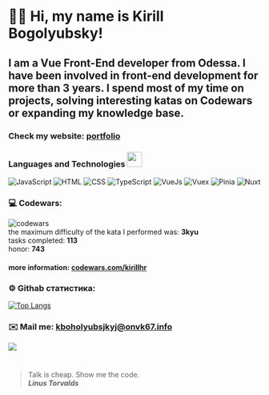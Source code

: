# 👋🏻 Hi, my name is **Kirill Bogolyubsky**!
## I am a Vue Front-End developer from Odessa. I have been involved in front-end development for more than 3 years. I spend most of my time on projects, solving interesting katas on Codewars or expanding my knowledge base.
### Check my website: [portfolio](https://portfolio-nine-fawn-14.vercel.app)
### Languages and Technologies <img src="https://media.giphy.com/media/WUlplcMpOCEmTGBtBW/giphy.gif" width="30px"> 
![JavaScript](https://img.shields.io/badge/-JavaScript-090909?style=for-the-badge&logo=JavaScript)
![HTML](https://img.shields.io/badge/-HTML-090909?style=for-the-badge&logo=html5)
![CSS](https://img.shields.io/badge/-CSS-090909?style=for-the-badge&logo=css3)
![TypeScript](https://img.shields.io/badge/-TypeScript-090909?style=for-the-badge&logo=TypeScript)
![VueJs](https://img.shields.io/badge/-VUE-090909?style=for-the-badge&logo=vue)
![Vuex](https://img.shields.io/badge/-VUEX-090909?style=for-the-badge&logo=vuex)
![Pinia](https://img.shields.io/badge/-PINIA-090909?style=for-the-badge&logo=pinia)
![Nuxt](https://img.shields.io/badge/-NUXT-090909?style=for-the-badge&logo=Nuxt)
### 💻 Codewars:
![codewars](https://www.codewars.com/users/kirillhr/badges/large) <br/>
  the maximum difficulty of the kata I performed was: <strong>3kyu</strong> <br/>
  tasks completed: <strong>113</strong> <br/>
  honor: <strong>743</strong> <br/>
#### more information: [codewars.com/kirillhr](https://www.codewars.com/users/kirillhr)

### ⚙️ Githab статистика:

[![Top Langs](https://github-readme-stats.vercel.app/api/top-langs/?username=bogolubsky&layout=compact)](https://github.com/anuraghazra/github-readme-stats)

### ✉️ Mail me: kboholyubsjkyj@onvk67.info
![](https://komarev.com/ghpvc/?username=bogolubsky)
#
> Talk is cheap. Show me the code. <br/>
> ***Linus Torvalds***
